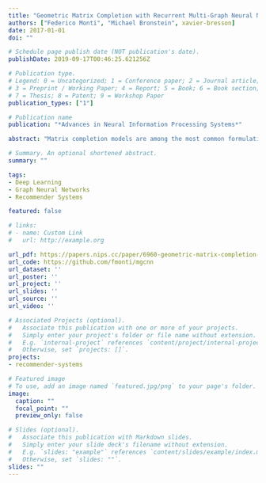 ```yaml
---
title: "Geometric Matrix Completion with Recurrent Multi-Graph Neural Networks"
authors: ["Federico Monti", "Michael Bronstein", xavier-bresson]
date: 2017-01-01
doi: ""

# Schedule page publish date (NOT publication's date).
publishDate: 2019-09-17T00:46:25.621256Z

# Publication type.
# Legend: 0 = Uncategorized; 1 = Conference paper; 2 = Journal article;
# 3 = Preprint / Working Paper; 4 = Report; 5 = Book; 6 = Book section;
# 7 = Thesis; 8 = Patent; 9 = Workshop Paper
publication_types: ["1"]

# Publication name
publication: "*Advances in Neural Information Processing Systems*"

abstract: "Matrix completion models are among the most common formulations of recommender systems. Recent works have showed a boost of performance of these techniques when introducing the pairwise relationships between users/items in the form of graphs, and imposing smoothness priors on these graphs. However, such techniques do not fully exploit the local stationary structures on user/item graphs, and the number of parameters to learn is linear wrt the number of users and items. We propose a novel approach to overcome these limitations by using geometric deep learning on graphs. Our matrix completion architecture combines a novel multi-graph convolutional neural network that can learn meaningful statistical graph-structured patterns from users and items, and a recurrent neural network that applies a learnable diffusion on the score matrix. Our neural network system is computationally attractive as it requires a constant number of parameters independent of the matrix size. We apply our method on several standard datasets, showing that it outperforms state-of-the-art matrix completion techniques."

# Summary. An optional shortened abstract.
summary: ""

tags:
- Deep Learning
- Graph Neural Networks
- Recommender Systems

featured: false

# links:
# - name: Custom Link
#   url: http://example.org

url_pdf: https://papers.nips.cc/paper/6960-geometric-matrix-completion-with-recurrent-multi-graph-neural-networks.pdf
url_code: https://github.com/fmonti/mgcnn
url_dataset: ''
url_poster: ''
url_project: ''
url_slides: ''
url_source: ''
url_video: ''

# Associated Projects (optional).
#   Associate this publication with one or more of your projects.
#   Simply enter your project's folder or file name without extension.
#   E.g. `internal-project` references `content/project/internal-project/index.md`.
#   Otherwise, set `projects: []`.
projects:
- recommender-systems

# Featured image
# To use, add an image named `featured.jpg/png` to your page's folder. 
image:
  caption: ""
  focal_point: ""
  preview_only: false

# Slides (optional).
#   Associate this publication with Markdown slides.
#   Simply enter your slide deck's filename without extension.
#   E.g. `slides: "example"` references `content/slides/example/index.md`.
#   Otherwise, set `slides: ""`.
slides: ""
---
```





